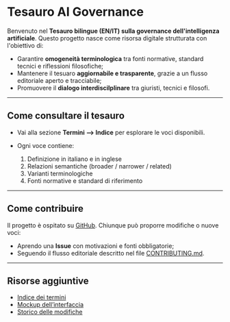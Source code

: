 # Tesauro AI Governance

Benvenuto nel **Tesauro bilingue (EN/IT) sulla governance dell'intelligenza artificiale**.
Questo progetto nasce come risorsa digitale strutturata con l'obiettivo di:

- Garantire **omogeneità terminologica** tra fonti normative, standard tecnici e riflessioni filosofiche;
- Mantenere il tesuaro **aggiornabile e trasparente**, grazie a un flusso editoriale aperto e tracciabile;
- Promuovere il **dialogo interdiscilplinare** tra giuristi, tecnici e filosofi.

--- 

## Come consultare il tesauro

- Vai alla sezione **Termini --> Indice** per esplorare le voci disponibili.
- Ogni voce contiene:

  1. Definizione in italiano e in inglese
  2. Relazioni semantiche (broader / narrower / related)
  3. Varianti terminologiche
  4. Fonti normative e standard di riferimento

--- 

## Come contribuire

Il progetto è ospitato su [GitHub](https://github.com/mauritiuss/tesauro-ai). 
Chiunque può proporre modifiche o nuove voci:

- Aprendo una **Issue** con motivazioni e fonti obbligatorie;
- Seguendo il flusso editoriale descritto nel file [CONTRIBUTING.md](https://github.com/mauritiuss/tesauro-ai/blob/main/CONTRIBUTING.md).

---

## Risorse aggiuntive

- [Indice dei termini](terms/index.md)  
- [Mockup dell’interfaccia](mockup.md)  
- [Storico delle modifiche](https://github.com/mauritiuss/tesauro-ai/blob/main/CHANGELOG.md)